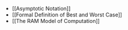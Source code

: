 - [[Asymptotic Notation]]
- [[Formal Definition of Best and Worst Case]]
- [[The RAM Model of Computation]]